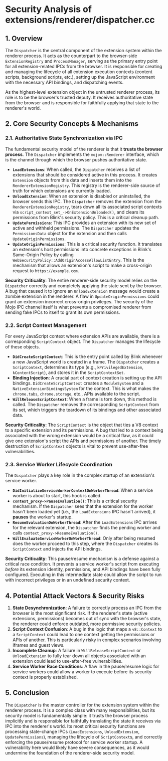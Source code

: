 # Security Analysis of extensions/renderer/dispatcher.cc

## 1. Overview

The `Dispatcher` is the central component of the extension system within the renderer process. It acts as the counterpart to the browser-side `ExtensionRegistry` and `ProcessManager`, serving as the primary entry point for all extension-related IPCs from the browser. It is responsible for creating and managing the lifecycle of all extension execution contexts (content scripts, background scripts, etc.), setting up the JavaScript environment with the necessary API bindings, and dispatching events.

As the highest-level extension object in the untrusted renderer process, its role is to be the browser's trusted deputy. It receives authoritative state from the browser and is responsible for faithfully applying that state to the renderer's world.

## 2. Core Security Concepts & Mechanisms

### 2.1. Authoritative State Synchronization via IPC

The fundamental security model of the renderer is that it **trusts the browser process**. The `Dispatcher` implements the `mojom::Renderer` interface, which is the channel through which the browser pushes authoritative state.

-   **`LoadExtensions`**: When called, the `Dispatcher` receives a list of extensions that should be considered active in this process. It creates `Extension` objects from this data and inserts them into the `RendererExtensionRegistry`. This registry is the renderer-side source of truth for which extensions are currently loaded.
-   **`UnloadExtension`**: When an extension is disabled or uninstalled, the browser sends this IPC. The `Dispatcher` removes the extension from the `RendererExtensionRegistry`, tears down all its associated script contexts via `script_context_set_->OnExtensionUnloaded()`, and clears its permissions from Blink's security policy. This is a critical cleanup path.
-   **`UpdatePermissions`**: This IPC provides an extension with its new set of active and withheld permissions. The `Dispatcher` updates the `PermissionsData` object for the extension and then calls `UpdateOriginPermissions`.
-   **`UpdateOriginPermissions`**: This is a critical security function. It translates an extension's host permissions into concrete exceptions in Blink's Same-Origin Policy by calling `WebSecurityPolicy::AddOriginAccessAllowListEntry`. This is the mechanism that allows an extension's script to make a cross-origin request to `https://example.com`.

**Security Criticality**: The entire renderer-side security model relies on the `Dispatcher` correctly and completely applying the state sent by the browser. A bug that caused it to ignore an `UnloadExtension` message would create a zombie extension in the renderer. A flaw in `UpdateOriginPermissions` could grant an extension incorrect cross-origin privileges. The security of the Mojo IPC channel itself is what prevents a compromised renderer from sending fake IPCs to itself to grant its own permissions.

### 2.2. Script Context Management

For every JavaScript context where extension APIs are available, there is a corresponding `ScriptContext` object. The `Dispatcher` manages the lifecycle of these objects.

-   **`DidCreateScriptContext`**: This is the entry point called by Blink whenever a new JavaScript world is created in a frame. The `Dispatcher` creates a `ScriptContext`, determines its type (e.g., `kPrivilegedExtension`, `kContentScript`), and stores it in the `ScriptContextSet`.
-   **Binding Injection**: A crucial part of context creation is setting up the API bindings. `DidCreateScriptContext` creates a `ModuleSystem` and a `NativeExtensionBindingsSystem` for the context. This is what makes the `chrome.tabs`, `chrome.storage`, etc., APIs available to the script.
-   **`WillReleaseScriptContext`**: When a frame is torn down, this method is called. The `Dispatcher` removes the corresponding `ScriptContext` from its set, which triggers the teardown of its bindings and other associated data.

**Security Criticality**: The `ScriptContext` is the object that ties a V8 context to a specific extension and its permissions. A bug that led to a context being associated with the wrong extension would be a critical flaw, as it could give one extension's script the APIs and permissions of another. The timely destruction of `ScriptContext` objects is vital to prevent use-after-free vulnerabilities.

### 2.3. Service Worker Lifecycle Coordination

The `Dispatcher` plays a key role in the complex startup of an extension's service worker.

-   **`DidInitializeServiceWorkerContextOnWorkerThread`**: When a service worker is about to start, this hook is called.
-   **`context_proxy->PauseEvaluation()`**: This is a critical security mechanism. If the `Dispatcher` sees that the extension for the worker hasn't been loaded yet (i.e., the `LoadExtensions` IPC hasn't arrived), it **pauses** the worker's startup.
-   **`ResumeEvaluationOnWorkerThread`**: After the `LoadExtensions` IPC arrives for the relevant extension, the `Dispatcher` finds the pending worker and calls `context_proxy->ResumeEvaluation()`.
-   **`WillEvaluateServiceWorkerOnWorkerThread`**: Only after being resumed does the worker proceed to this step, where the `Dispatcher` creates its `ScriptContext` and injects the API bindings.

**Security Criticality**: This pause/resume mechanism is a defense against a critical race condition. It prevents a service worker's script from executing *before* its extension identity, permissions, and API bindings have been fully configured. Executing in this intermediate state could allow the script to run with incorrect privileges or in an undefined security context.

## 4. Potential Attack Vectors & Security Risks

1.  **State Desynchronization**: A failure to correctly process an IPC from the browser is the most significant risk. If the renderer's state (active extensions, permissions) becomes out of sync with the browser's state, the renderer could enforce outdated, more permissive security policies.
2.  **Script Context Confusion**: A bug in the logic that maps a `v8::Context` to a `ScriptContext` could lead to one context getting the permissions or APIs of another. This is particularly risky in complex scenarios involving iframes and guest views.
3.  **Incomplete Cleanup**: A failure in `WillReleaseScriptContext` or `UnloadExtension` to fully tear down all objects associated with an extension could lead to use-after-free vulnerabilities.
4.  **Service Worker Race Conditions**: A flaw in the pause/resume logic for service workers could allow a worker to execute before its security context is properly established.

## 5. Conclusion

The `Dispatcher` is the master controller for the extension system within the renderer process. It is a complex class with many responsibilities, but its security model is fundamentally simple: it trusts the browser process implicitly and is responsible for faithfully translating the state it receives via IPC into the renderer's world. Its most critical security functions are processing state-change IPCs (`LoadExtensions`, `UnloadExtension`, `UpdatePermissions`), managing the lifecycle of `ScriptContext`s, and correctly enforcing the pause/resume protocol for service worker startup. A vulnerability here would likely have severe consequences, as it would undermine the foundation of the renderer-side security model.